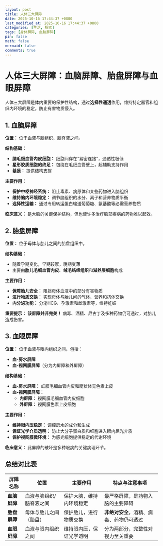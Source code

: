 ```yaml
---
layout: post
title: 人体三大屏障
date: 2025-10-16 17:44:37 +0800
last_modified_at: 2025-10-16 17:44:37 +0800
categories: [生活, 探索]
tags: [身体屏障, 血脑屏障]
pin: false
math: false
mermaid: false
comments: true
---
```


# 人体三大屏障：血脑屏障、胎盘屏障与血眼屏障

人体三大屏障是体内重要的保护性结构，通过**选择性通透**作用，维持特定器官和组织内环境的稳定，防止有害物质侵入。

## 1. 血脑屏障

**位置：** 位于血液与脑组织、脑脊液之间。

**结构基础：**
- **脑毛细血管内皮细胞：** 细胞间存在"紧密连接"，通透性极低
- **星形胶质细胞的终足：** 包绕在毛细血管壁上，起辅助支持作用
- **基膜：** 提供结构支撑

**主要作用：**
- **保护中枢神经系统：** 阻止毒素、病原体和某些药物进入脑组织
- **维持脑内环境稳定：** 调节脑组织的水分、离子和营养物质平衡
- **选择性运输：** 通过专用转运蛋白输送葡萄糖、氨基酸等必需营养物质

**临床意义：** 是大脑的关键保护结构，但也使许多治疗脑部疾病的药物难以起效。

## 2. 胎盘屏障

**位置：** 位于母体与胎儿之间的胎盘组织中。

**结构基础：**
- 随着孕期变化，早期较厚，晚期变薄
- 主要由**胎儿毛细血管内皮**、**绒毛结缔组织**和**滋养层细胞**构成

**主要作用：**
- **保障胎儿安全：** 阻挡母体血液中的部分有害物质
- **进行物质交换：** 实现母体与胎儿间的气体、营养和抗体交换
- **内分泌功能：** 分泌HCG、孕激素和雌激素等，维持妊娠

**重要提示：** **该屏障并非完美！** 病毒、酒精、尼古丁及多种药物仍可通过，对胎儿造成伤害。

## 3. 血眼屏障

**位置：** 位于血液与眼内组织之间，包括：
- **血-房水屏障**
- **血-视网膜屏障**（分为内屏障和外屏障）

**结构基础：**
- **血-房水屏障：** 虹膜毛细血管内皮和睫状体无色素上皮
- **血-视网膜屏障：**
  - **内屏障：** 视网膜毛细血管内皮细胞
  - **外屏障：** 视网膜色素上皮细胞

**主要作用：**
- **维持眼内压稳定：** 调控房水的成分和生成
- **保证光学介质透明：** 防止大分子蛋白质和细胞进入眼内屈光介质
- **保护视网膜微环境：** 为感光细胞提供稳定的代谢环境

**临床意义：** 此屏障的破坏是多种眼病的关键病理环节。

## 总结对比表

| 屏障名称 | 位置 | 主要作用 | 特点与注意事项 |
|---------|------|----------|----------------|
| **血脑屏障** | 血液与脑组织/脑脊液之间 | 保护大脑，维持内环境稳定 | 最严格屏障，是药物入脑的主要障碍 |
| **胎盘屏障** | 母体与胎儿之间（胎盘） | 保护胎儿，进行物质交换 | **非绝对安全**，酒精、病毒、药物仍可透过 |
| **血眼屏障** | 血液与眼内组织之间 | 维持眼内压，保证光学透明 | 分为两部分，完整性对视力至关重要 |
